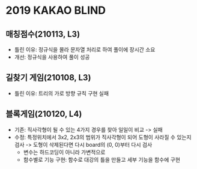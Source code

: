 # 2019 KAKAO BLIND

## 매칭점수(210113, L3)
* 틀린 이유: 정규식을 몰라 문자열 처리로 하여 풀이에 장시간 소요
* 개선: 정규식을 사용하여 풀이 성공

## 길찾기 게임(210108, L3)
* 틀린 이유: 트리의 가로 방향 규칙 구현 실패 

## 블록게임(210120, L4)
* 기존: 직사각형이 될 수 있는 4가지 경우를 찾아 일일이 비교 -> 실패
* 수정: 특정위치에서 3x2, 2x3의 범위가 직사각형이 되어 도형이 사라질 수 있는지 검사 -> 도형이 삭제된다면 다시 board의 (0, 0)부터 다시 검사
  * 변수는 하드코딩이 아니라 가변적으로
  * 함수별로 기능 구현: 함수로 대강의 틀을 만들고 세부 기능을 함수에 구현
